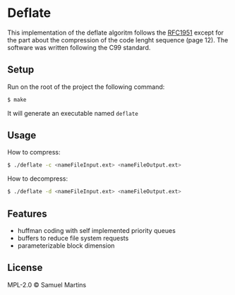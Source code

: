 # Deflate
This implementation of the deflate algoritm follows the [RFC1951](https://tools.ietf.org/html/rfc1951#section-Abstract) except for the part about the compression of the code lenght sequence (page 12). The software was written following the C99 standard.


## Setup

Run on the root of the project the following command:

```sh
$ make
```
It will generate an executable named `deflate`


## Usage

How to compress:
```sh
$ ./deflate -c <nameFileInput.ext> <nameFileOutput.ext>
```

How to decompress:
```sh
$ ./deflate -d <nameFileInput.ext> <nameFileOutput.ext>
```


## Features

  - huffman coding with self implemented priority queues
  - buffers to reduce file system requests
  - parameterizable block dimension


License
----

MPL-2.0 © Samuel Martins
